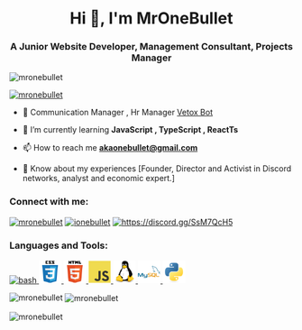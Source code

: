<h1 align="center">Hi 👋, I'm MrOneBullet</h1>
<h3 align="center">A Junior Website Developer, Management Consultant, Projects Manager</h3>

<p align="left"> <img src="https://komarev.com/ghpvc/?username=mronebullet&label=Profile%20views&color=0e75b6&style=flat" alt="mronebullet" /> </p>

<p align="left"> <a href="https://twitter.com/mronebullet" target="blank"><img src="https://img.shields.io/twitter/follow/mronebullet?logo=twitter&style=for-the-badge" alt="mronebullet" /></a> </p>

- 🔭 Communication Manager , Hr Manager [Vetox Bot](https://vetox.io)

- 🌱 I’m currently learning **JavaScript , TypeScript , ReactTs**

- 📫 How to reach me **akaonebullet@gmail.com**

- 📄 Know about my experiences [Founder, Director and Activist in Discord networks, analyst and economic expert.]

<h3 align="left">Connect with me:</h3>
<p align="left">
<a href="https://twitter.com/mronebullet" target="blank"><img align="center" src="https://raw.githubusercontent.com/rahuldkjain/github-profile-readme-generator/master/src/images/icons/Social/twitter.svg" alt="mronebullet" height="30" width="40" /></a>
<a href="https://instagram.com/ionebullet" target="blank"><img align="center" src="https://raw.githubusercontent.com/rahuldkjain/github-profile-readme-generator/master/src/images/icons/Social/instagram.svg" alt="ionebullet" height="30" width="40" /></a>
<a href="https://discord.gg/https://discord.gg/SsM7QcH5" target="blank"><img align="center" src="https://raw.githubusercontent.com/rahuldkjain/github-profile-readme-generator/master/src/images/icons/Social/discord.svg" alt="https://discord.gg/SsM7QcH5" height="30" width="40" /></a>
</p>

<h3 align="left">Languages and Tools:</h3>
<p align="left"> <a href="https://www.gnu.org/software/bash/" target="_blank" rel="noreferrer"> <img src="https://www.vectorlogo.zone/logos/gnu_bash/gnu_bash-icon.svg" alt="bash" width="40" height="40"/> </a> <a href="https://www.w3schools.com/css/" target="_blank" rel="noreferrer"> <img src="https://raw.githubusercontent.com/devicons/devicon/master/icons/css3/css3-original-wordmark.svg" alt="css3" width="40" height="40"/> </a> <a href="https://www.w3.org/html/" target="_blank" rel="noreferrer"> <img src="https://raw.githubusercontent.com/devicons/devicon/master/icons/html5/html5-original-wordmark.svg" alt="html5" width="40" height="40"/> </a> <a href="https://developer.mozilla.org/en-US/docs/Web/JavaScript" target="_blank" rel="noreferrer"> <img src="https://raw.githubusercontent.com/devicons/devicon/master/icons/javascript/javascript-original.svg" alt="javascript" width="40" height="40"/> </a> <a href="https://www.linux.org/" target="_blank" rel="noreferrer"> <img src="https://raw.githubusercontent.com/devicons/devicon/master/icons/linux/linux-original.svg" alt="linux" width="40" height="40"/> </a> <a href="https://www.mysql.com/" target="_blank" rel="noreferrer"> <img src="https://raw.githubusercontent.com/devicons/devicon/master/icons/mysql/mysql-original-wordmark.svg" alt="mysql" width="40" height="40"/> </a> <a href="https://www.python.org" target="_blank" rel="noreferrer"> <img src="https://raw.githubusercontent.com/devicons/devicon/master/icons/python/python-original.svg" alt="python" width="40" height="40"/> </a> </p>

<p><img align="left" src="https://github-readme-stats.vercel.app/api/top-langs?username=mronebullet&show_icons=true&locale=en&layout=compact" alt="mronebullet" /></p>

<p>&nbsp;<img align="center" src="https://github-readme-stats.vercel.app/api?username=mronebullet&show_icons=true&locale=en" alt="mronebullet" /></p>

<p><img align="center" src="https://github-readme-streak-stats.herokuapp.com/?user=mronebullet&" alt="mronebullet" /></p>
